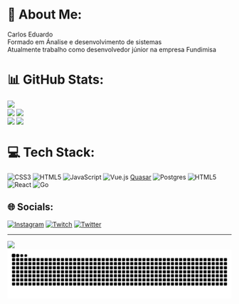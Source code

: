 # 💫 About Me:
Carlos Eduardo<br>Formado em Ánalise e desenvolvimento de sistemas<br>Atualmente trabalho como desenvolvedor júnior na empresa Fundimisa 

# 📊 GitHub Stats:
![](http://github-profile-summary-cards.vercel.app/api/cards/profile-details?username=cadu2602&theme=moonlight)<br />
![](http://github-profile-summary-cards.vercel.app/api/cards/repos-per-language?username=cadu2602&theme=moonlight)
![](http://github-profile-summary-cards.vercel.app/api/cards/most-commit-language?username=cadu2602&theme=moonlight) <br />
![](http://github-profile-summary-cards.vercel.app/api/cards/stats?username=cadu2602&theme=moonlight)
![](http://github-profile-summary-cards.vercel.app/api/cards/productive-time?username=cadu2602&theme=moonlight&utcOffset=8) <br />

# 💻 Tech Stack:
![CSS3](https://img.shields.io/badge/css3-%231572B6.svg?style=for-the-badge&logo=css3&logoColor=white) ![HTML5](https://img.shields.io/badge/html5-%23E34F26.svg?style=for-the-badge&logo=html5&logoColor=white) ![JavaScript](https://img.shields.io/badge/javascript-%23323330.svg?style=for-the-badge&logo=javascript&logoColor=%23F7DF1E) ![Vue.js](https://img.shields.io/badge/vuejs-%2335495e.svg?style=for-the-badge&logo=vuedotjs&logoColor=%234FC08D) [Quasar](https://img.shields.io/badge/Quasar-16B7FB?style=for-the-badge&logo=quasar&logoColor=black) ![Postgres](https://img.shields.io/badge/postgres-%23316192.svg?style=for-the-badge&logo=postgresql&logoColor=white) ![HTML5](https://github-readme-stats.vercel.app/api/wakatime?username=cadu2602) ![React](https://img.shields.io/badge/react-%2320232a.svg?style=for-the-badge&logo=react&logoColor=%2361DAFB) ![Go](https://img.shields.io/badge/go-%2300ADD8.svg?style=for-the-badge&logo=go&logoColor=white)

## 🌐 Socials:
[![Instagram](https://img.shields.io/badge/Instagram-%23E4405F.svg?logo=Instagram&logoColor=white)](https://instagram.com/cadu_zimpel) [![Twitch](https://img.shields.io/badge/Twitch-%239146FF.svg?logo=Twitch&logoColor=white)](https://twitch.tv/caduCSof) [![Twitter](https://img.shields.io/badge/Twitter-%231DA1F2.svg?logo=Twitter&logoColor=white)](https://twitter.com/@Caduzin_MZ) 

---
[![](https://visitcount.itsvg.in/api?id=cadu2602&icon=4&color=0)](https://visitcount.itsvg.in)
![Snake animation](https://github.com/cadu2602/cadu2602/blob/output/github-contribution-grid-snake.svg)
